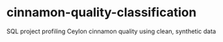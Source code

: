 # cinnamon-quality-classification
SQL project profiling Ceylon cinnamon quality using clean, synthetic data
